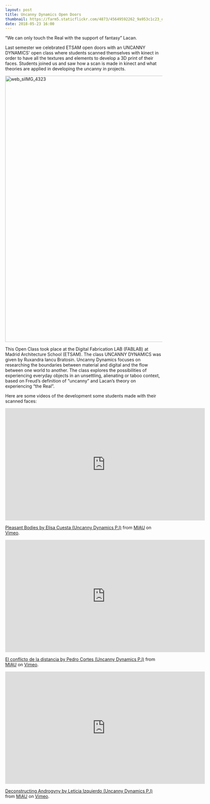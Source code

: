 ```yaml
---
layout: post
title: Uncanny Dynamics Open Doors
thumbnail: https://farm5.staticflickr.com/4873/45649592262_9a953c1c23_o_d.jpg
date: 2018-05-23 16:00
---
```


“We can only touch the Real with the support of fantasy” Lacan.

Last semester we celebrated ETSAM open doors with an UNCANNY DYNAMICS' open class where students scanned themselves with kinect in order to have all the textures and elements to develop a 3D print of their faces. Students joined us and saw how a scan is made in kinect and what theories are applied in developing the uncanny in projects.

<a data-flickr-embed="true"  href="https://www.flickr.com/photos/138029137@N04/44768961935/in/dateposted/" title="web_siIMG_4323"><img src="https://farm5.staticflickr.com/4871/44768961935_b0f7af7f6b_o.jpg" width="1280" height="853" alt="web_siIMG_4323"></a><script async src="//embedr.flickr.com/assets/client-code.js" charset="utf-8"></script>

This Open Class took place at the Digital Fabrication LAB (FABLAB) at Madrid Architecture School (ETSAM). The class UNCANNY DYNAMICS was given by Ruxandra Iancu Bratosin. Uncanny Dynamics focuses on researching the boundaries between material and digital and the flow between one world to another. The class explores the possibilities of experiencing everyday objects in an unsettling, alienating or taboo context, based on Freud’s definition of “uncanny” and Lacan’s theory on experiencing “the Real”.

Here are some videos of the development some students made with their scanned faces:

<iframe src="https://player.vimeo.com/video/298623829" width="640" height="360" frameborder="0" webkitallowfullscreen mozallowfullscreen allowfullscreen></iframe>
<p><a href="https://vimeo.com/298623829">Pleasant Bodies by Elisa Cuesta (Uncanny Dynamics P.I)</a> from <a href="https://vimeo.com/user68758660">MIAU</a> on <a href="https://vimeo.com">Vimeo</a>.</p>

<iframe src="https://player.vimeo.com/video/298626282" width="640" height="360" frameborder="0" webkitallowfullscreen mozallowfullscreen allowfullscreen></iframe>
<p><a href="https://vimeo.com/298626282">El conflicto de la distancia by Pedro Cortes (Uncanny Dynamics P.I)</a> from <a href="https://vimeo.com/user68758660">MIAU</a> on <a href="https://vimeo.com">Vimeo</a>.</p>

<iframe src="https://player.vimeo.com/video/298626494" width="640" height="360" frameborder="0" webkitallowfullscreen mozallowfullscreen allowfullscreen></iframe>
<p><a href="https://vimeo.com/298626494">Deconstructing Androgyny by Leticia Izquierdo (Uncanny Dynamics P.I)</a> from <a href="https://vimeo.com/user68758660">MIAU</a> on <a href="https://vimeo.com">Vimeo</a>.</p>

